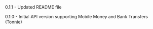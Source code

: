 0.1.1
    - Updated README file

0.1.0
    - Initial API version supporting Mobile Money and Bank Transfers (Tonnie)